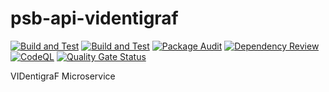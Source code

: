 # psb-api-videntigraf

[![Build and Test](https://github.com/myrotvorets/psb-api-videntigraf/actions/workflows/ci.yml/badge.svg)](https://github.com/myrotvorets/psb-api-videntigraf/actions/workflows/ci.yml)
[![Build and Test](https://github.com/myrotvorets/psb-api-videntigraf/actions/workflows/ci.yml/badge.svg)](https://github.com/myrotvorets/psb-api-videntigraf/actions/workflows/ci.yml)
[![Package Audit](https://github.com/myrotvorets/psb-api-videntigraf/actions/workflows/package-audit.yml/badge.svg)](https://github.com/myrotvorets/psb-api-videntigraf/actions/workflows/package-audit.yml)
[![Dependency Review](https://github.com/myrotvorets/psb-api-videntigraf/actions/workflows/dependency-review.yml/badge.svg)](https://github.com/myrotvorets/psb-api-videntigraf/actions/workflows/dependency-review.yml)
[![CodeQL](https://github.com/myrotvorets/psb-api-videntigraf/actions/workflows/codeql.yml/badge.svg)](https://github.com/myrotvorets/psb-api-videntigraf/actions/workflows/codeql.yml)
[![Quality Gate Status](https://sonarcloud.io/api/project_badges/measure?project=myrotvorets_psb-api-videntigraf&metric=alert_status)](https://sonarcloud.io/summary/new_code?id=myrotvorets_psb-api-videntigraf)

VIDentigraF Microservice
